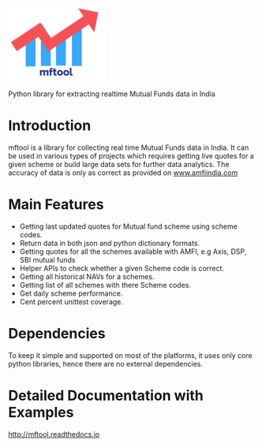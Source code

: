 <img src="./mftool.PNG"  height="150">

Python library for extracting realtime Mutual Funds data in India

Introduction
============
mftool is a library for collecting real time Mutual Funds data in India. It can be used in various types of projects which requires getting live quotes for a given scheme or build large data sets for further data analytics. The accuracy of data is only as correct as provided on www.amfiindia.com

Main Features
=============

* Getting last updated quotes for Mutual fund scheme using scheme codes.
* Return data in both json and python dictionary formats.
* Getting quotes for all the schemes available with AMFI, e.g Axis, DSP, SBI mutual funds
* Helper APIs to check whether a given Scheme code is correct.
* Getting all historical NAVs for a schemes.
* Getting list of all schemes with there Scheme codes.
* Get daily scheme performance.
* Cent percent unittest coverage.

Dependencies
=============
To keep it simple and supported on most of the platforms, it uses only core python libraries, hence there are no external dependencies.

Detailed Documentation with Examples
====================================
http://mftool.readthedocs.io

